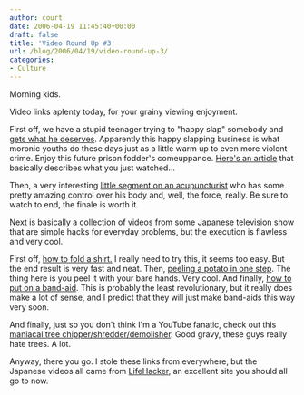 ```yaml
---
author: court
date: 2006-04-19 11:45:40+00:00
draft: false
title: 'Video Round Up #3'
url: /blog/2006/04/19/video-round-up-3/
categories:
- Culture
---
```


Morning kids.

Video links aplenty today, for your grainy viewing enjoyment.

First off, we have a stupid teenager trying to "happy slap" somebody and [gets what he deserves](http://www.youtube.com/watch?v=x97VLJBFWuo).  Apparently this happy slapping business is what moronic youths do these days just as a little warm up to even more violent crime.  Enjoy this future prison fodder's comeuppance.  [Here's an article](http://www.timesonline.co.uk/article/0,,2-2137321_1,00.html) that basically describes what you just watched...

Then, a very interesting [little segment on an acupuncturist](http://www3.youtube.com/watch?v=kmGGvBZGAhY&search=acupuncturist%20chi) who has some pretty amazing control over his body and, well, the force, really.  Be sure to watch to end, the finale is worth it.

Next is basically a collection of videos from some Japanese television show that are simple hacks for everyday problems, but the execution is flawless and very cool.

First off, [how to fold a shirt.](http://video.google.com/videoplay?docid=4776825453418327083&q=shirt+fold)  I really need to try this, it seems too easy.  But the end result is very fast and neat.
Then, [peeling a potato in one step](http://youtube.com/watch?v=anZBo2FmaL8&search=peel%20a%20potato).  The thing here is you peel it with your bare hands.  Very cool.
And finally, [how to put on a band-aid](http://www.youtube.com/watch?v=FhklMGA01Gg).  This is probably the least revolutionary, but it really does make a lot of sense, and I predict that they will just make band-aids this way very soon.

And finally, just so you don't think I'm a YouTube fanatic, check out this [maniacal tree chipper/shredder/demolisher](http://www.slashbuster.com/videos.htm).  Good gravy, these guys really hate trees.  A lot.  

Anyway, there you go.  I stole these links from everywhere, but the Japanese videos all came from [LifeHacker](http://www.lifehacker.com), an excellent site you should all go to now.
